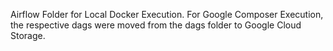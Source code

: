 Airflow Folder for Local Docker Execution.
For Google Composer Execution, the respective dags were moved from the dags folder to Google Cloud Storage.